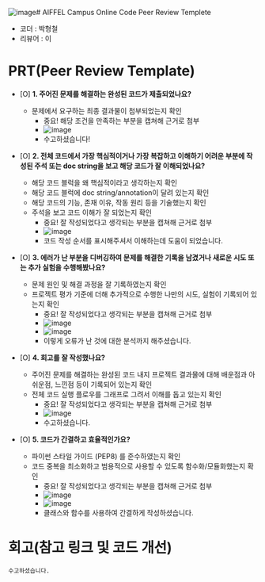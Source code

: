 ![image](https://github.com/user-attachments/assets/2b8c16a9-fef3-46b0-9b9a-1045da7dbe76)# AIFFEL Campus Online Code Peer Review Templete
- 코더 : 박형철
- 리뷰어 : 이


# PRT(Peer Review Template)
- [O]  **1. 주어진 문제를 해결하는 완성된 코드가 제출되었나요?**
    - 문제에서 요구하는 최종 결과물이 첨부되었는지 확인
        - 중요! 해당 조건을 만족하는 부분을 캡쳐해 근거로 첨부
        - ![image](https://github.com/user-attachments/assets/45eadfb8-b07a-4511-bf79-0360b5db63db)
        - 수고하셨습니다!

    
- [O]  **2. 전체 코드에서 가장 핵심적이거나 가장 복잡하고 이해하기 어려운 부분에 작성된 
주석 또는 doc string을 보고 해당 코드가 잘 이해되었나요?**
    - 해당 코드 블럭을 왜 핵심적이라고 생각하는지 확인
    - 해당 코드 블럭에 doc string/annotation이 달려 있는지 확인
    - 해당 코드의 기능, 존재 이유, 작동 원리 등을 기술했는지 확인
    - 주석을 보고 코드 이해가 잘 되었는지 확인
        - 중요! 잘 작성되었다고 생각되는 부분을 캡쳐해 근거로 첨부
        - ![image](https://github.com/user-attachments/assets/b98446b8-9c1a-46c7-abc0-65127a99bf0b)
        - 코드 작성 순서를 표시해주셔서 이해하는데 도움이 되었습니다.

        
- [O]  **3. 에러가 난 부분을 디버깅하여 문제를 해결한 기록을 남겼거나
새로운 시도 또는 추가 실험을 수행해봤나요?**
    - 문제 원인 및 해결 과정을 잘 기록하였는지 확인
    - 프로젝트 평가 기준에 더해 추가적으로 수행한 나만의 시도, 
    실험이 기록되어 있는지 확인
        - 중요! 잘 작성되었다고 생각되는 부분을 캡쳐해 근거로 첨부
        - ![image](https://github.com/user-attachments/assets/fe1bb983-ad45-43b3-8c47-a8aa92b26d98)
        - ![image](https://github.com/user-attachments/assets/b5c6eb78-1486-4459-a042-1cf879e4a016)
        - 이렇게 오류가 난 것에 대한 분석까지 해주셨습니다.

        
- [O]  **4. 회고를 잘 작성했나요?**
    - 주어진 문제를 해결하는 완성된 코드 내지 프로젝트 결과물에 대해
    배운점과 아쉬운점, 느낀점 등이 기록되어 있는지 확인
    - 전체 코드 실행 플로우를 그래프로 그려서 이해를 돕고 있는지 확인
        - 중요! 잘 작성되었다고 생각되는 부분을 캡쳐해 근거로 첨부
        - ![image](https://github.com/user-attachments/assets/f7f67bdc-ef61-4d42-8ae0-0455b54c8a58)
        - 수고하셨습니다.

        
- [O]  **5. 코드가 간결하고 효율적인가요?**
    - 파이썬 스타일 가이드 (PEP8) 를 준수하였는지 확인
    - 코드 중복을 최소화하고 범용적으로 사용할 수 있도록 함수화/모듈화했는지 확인
        - 중요! 잘 작성되었다고 생각되는 부분을 캡쳐해 근거로 첨부
        - ![image](https://github.com/user-attachments/assets/a8eddf9c-d3f8-4957-8348-011169544245)
        - ![image](https://github.com/user-attachments/assets/dbc3397c-bf98-401c-8b93-783ba4ddc0c4)
        - 클래스와 함수를 사용하여 간결하게 작성하셨습니다.


# 회고(참고 링크 및 코드 개선)
```
수고하셨습니다.
```

